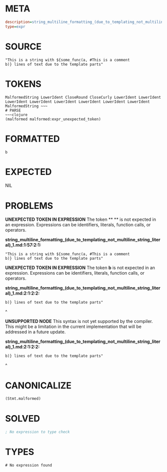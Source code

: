 # META
~~~ini
description=string_multiline_formatting_(due_to_templating_not_multiline_string_literal) (1)
type=expr
~~~
# SOURCE
~~~roc
"This is a string with ${some_func(a, #This is a comment
b)} lines of text due to the template parts"
~~~
# TOKENS
~~~text
MalformedString LowerIdent CloseRound CloseCurly LowerIdent LowerIdent LowerIdent LowerIdent LowerIdent LowerIdent LowerIdent LowerIdent MalformedString ~~~
# PARSE
~~~clojure
(malformed malformed:expr_unexpected_token)
~~~
# FORMATTED
~~~roc
b
~~~
# EXPECTED
NIL
# PROBLEMS
**UNEXPECTED TOKEN IN EXPRESSION**
The token **
** is not expected in an expression.
Expressions can be identifiers, literals, function calls, or operators.

**string_multiline_formatting_(due_to_templating_not_multiline_string_literal)_1.md:1:57:2:1:**
```roc
"This is a string with ${some_func(a, #This is a comment
b)} lines of text due to the template parts"
```


**UNEXPECTED TOKEN IN EXPRESSION**
The token **b** is not expected in an expression.
Expressions can be identifiers, literals, function calls, or operators.

**string_multiline_formatting_(due_to_templating_not_multiline_string_literal)_1.md:2:1:2:2:**
```roc
b)} lines of text due to the template parts"
```
^


**UNSUPPORTED NODE**
This syntax is not yet supported by the compiler.
This might be a limitation in the current implementation that will be addressed in a future update.

**string_multiline_formatting_(due_to_templating_not_multiline_string_literal)_1.md:2:1:2:2:**
```roc
b)} lines of text due to the template parts"
```
^


# CANONICALIZE
~~~clojure
(Stmt.malformed)
~~~
# SOLVED
~~~clojure
; No expression to type check
~~~
# TYPES
~~~roc
# No expression found
~~~
